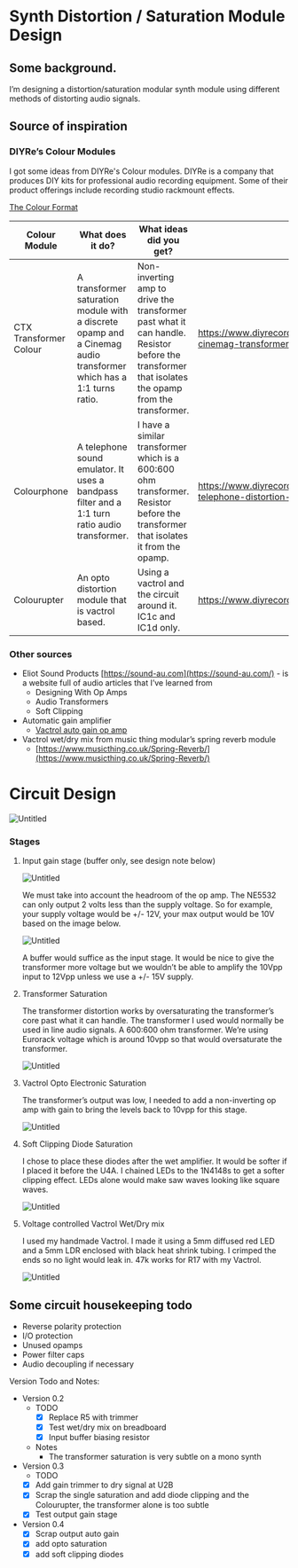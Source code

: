 # Synth Distortion / Saturation Module Design

## Some background.

I’m designing a distortion/saturation modular synth module using different methods of distorting audio signals.

## Source of inspiration

### DIYRe’s Colour Modules

I got some ideas from DIYRe's Colour modules. DIYRe is a company that produces DIY kits for professional audio recording equipment. Some of their product offerings include recording studio rackmount effects.

[The Colour Format](https://www.diyrecordingequipment.com/pages/the-colour-format)

| Colour Module | What does it do? | What ideas did you get? | Link to page | Schematic |
| --- | --- | --- | --- | --- |
| CTX Transformer Colour | A transformer saturation module with a discrete opamp and a Cinemag audio transformer which has a 1:1 turns ratio. | Non-inverting amp to drive the transformer past what it can handle. Resistor before the transformer that isolates the opamp from the transformer. | https://www.diyrecordingequipment.com/products/ctx-cinemag-transformer-colour-mkii | https://cdn.shopify.com/s/files/1/0698/2265/files/CTX_mkII_Schematic.pdf?375 |
| Colourphone | A telephone sound emulator. It uses a bandpass filter and a 1:1 turn ratio audio transformer. | I have a similar transformer which is a 600:600 ohm transformer. Resistor before the transformer that isolates it from the opamp. | https://www.diyrecordingequipment.com/products/colourphone-telephone-distortion-colour | https://cdn.shopify.com/s/files/1/0698/2265/files/XQP_Colourphone_Schematic_1.3.pdf?8973696934571457842 |
| Colourupter | An opto distortion module that is vactrol based. | Using a vactrol and the circuit around it. IC1c and IC1d only. | https://www.diyrecordingequipment.com/products/colourupter | https://cdn.shopify.com/s/files/1/0698/2265/files/XQP_Colourupter_Schematic_1.7.pdf?13355729951948932441 |

### Other sources

- Eliot Sound Products [https://sound-au.com](https://sound-au.com/) - is a website full of audio articles that I’ve learned from
    - Designing With Op Amps
    - Audio Transformers
    - Soft Clipping
- Automatic gain amplifier
    - [Vactrol auto gain op amp](https://www.youtube.com/watch?v=Cg2cLocjgGQ)
- Vactrol wet/dry mix from music thing modular’s spring reverb module
    - [https://www.musicthing.co.uk/Spring-Reverb/](https://www.musicthing.co.uk/Spring-Reverb/)

# Circuit Design

![Untitled](readme_images/Untitled.png)

### Stages

1. Input gain stage (buffer only, see design note below)
    
    ![Untitled](readme_images/Untitled%201.png)
    
    We must take into account the headroom of the op amp. The NE5532 can only output 2 volts less than the supply voltage. So for example, your supply voltage would be +/- 12V, your max output would be 10V based on the image below.
    
    ![Untitled](readme_images/Untitled%202.png)
    
    A buffer would suffice as the input stage. It would be nice to give the transformer more voltage but we wouldn’t be able to amplify the 10Vpp input to 12Vpp unless we use a +/- 15V supply. 
    
2. Transformer Saturation
    
    The transformer distortion works by oversaturating the transformer’s core past what it can handle. The transformer I used would normally be used in line audio signals. A 600:600 ohm transformer. We’re using Eurorack voltage which is around 10vpp so that would oversaturate the transformer.
    
    ![Untitled](readme_images/Untitled%203.png)
    
3. Vactrol Opto Electronic Saturation
    
    The transformer’s output was low, I needed to add a non-inverting op amp with gain to bring the levels back to 10vpp for this stage.
    
    ![Untitled](readme_images/Untitled%204.png)
    
4. Soft Clipping Diode Saturation
    
    I chose to place these diodes after the wet amplifier. It would be softer if I placed it before the U4A. I chained LEDs to the 1N4148s to get a softer clipping effect. LEDs alone would make saw waves looking like square waves.
    
    ![Untitled](readme_images/Untitled%205.png)
    
5. Voltage controlled Vactrol Wet/Dry mix
    
    I used my handmade Vactrol. I made it using a 5mm diffused red LED and a 5mm LDR enclosed with black heat shrink tubing. I crimped the ends so no light would leak in. 47k works for R17 with my Vactrol.
    
    ![Untitled](readme_images/Untitled%206.png)
    

## Some circuit housekeeping todo

- Reverse polarity protection
- I/O protection
- Unused opamps
- Power filter caps
- Audio decoupling if necessary

Version Todo and Notes:

- Version 0.2
    - TODO
        - [x]  Replace R5 with trimmer
        - [x]  Test wet/dry mix on breadboard
        - [x]  Input buffer biasing resistor
    - Notes
        - The transformer saturation is very subtle on a mono synth
- Version 0.3
    - TODO
    - [x]  Add gain trimmer to dry signal at U2B
    - [x]  Scrap the single saturation and add diode clipping and the Colourupter, the transformer alone is too subtle
    - [x]  Test output gain stage
- Version 0.4
    - [x]  Scrap output auto gain
    - [x]  add opto saturation
    - [x]  add soft clipping diodes